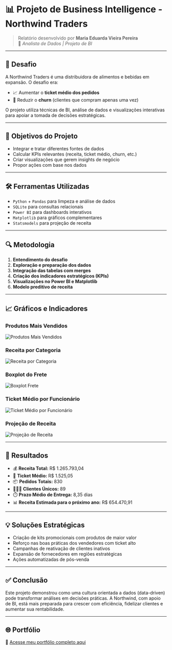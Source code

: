 
# 📊 Projeto de Business Intelligence - Northwind Traders

> Relatório desenvolvido por **Maria Eduarda Vieira Pereira**  
> 💼 *Analista de Dados | Projeto de BI*

---

## 🧠 Desafio

A Northwind Traders é uma distribuidora de alimentos e bebidas em expansão. O desafio era:
- 📈 Aumentar o **ticket médio dos pedidos**
- 🔄 Reduzir o **churn** (clientes que compram apenas uma vez)

O projeto utiliza técnicas de BI, análise de dados e visualizações interativas para apoiar a tomada de decisões estratégicas.

---

## 🎯 Objetivos do Projeto

- Integrar e tratar diferentes fontes de dados
- Calcular KPIs relevantes (receita, ticket médio, churn, etc.)
- Criar visualizações que gerem insights de negócio
- Propor ações com base nos dados

---

## 🛠️ Ferramentas Utilizadas

- `Python` + `Pandas` para limpeza e análise de dados
- `SQLite` para consultas relacionais
- `Power BI` para dashboards interativos
- `Matplotlib` para gráficos complementares
- `Statsmodels` para projeção de receita

---

## 🔍 Metodologia

1. **Entendimento do desafio**
2. **Exploração e preparação dos dados**
3. **Integração das tabelas com merges**
4. **Criação dos indicadores estratégicos (KPIs)**
5. **Visualizações no Power BI e Matplotlib**
6. **Modelo preditivo de receita**

---

## 📈 Gráficos e Indicadores

### Produtos Mais Vendidos
![Produtos Mais Vendidos](./imagens/produtos_mais_vendidos_titulado.png)

### Receita por Categoria
![Receita por Categoria](./imagens/categorias_receita.png)

### Boxplot do Frete
![Boxplot Frete](./imagens/boxplot_frete.png)

### Ticket Médio por Funcionário
![Ticket Médio por Funcionário](./imagens/ticket_medio_funcionario.png)

### Projeção de Receita
![Projeção de Receita](./imagens/projecao_receita.png)

---

## 📌 Resultados

- 💰 **Receita Total:** R$ 1.265.793,04  
- 🎯 **Ticket Médio:** R$ 1.525,05  
- 📦 **Pedidos Totais:** 830  
- 🧑‍🤝‍🧑 **Clientes Únicos:** 89  
- ⏱️ **Prazo Médio de Entrega:** 8,35 dias  
- 📊 **Receita Estimada para o próximo ano:** R$ 654.470,91

---

## 💡 Soluções Estratégicas

- Criação de kits promocionais com produtos de maior valor
- Reforço nas boas práticas dos vendedores com ticket alto
- Campanhas de reativação de clientes inativos
- Expansão de fornecedores em regiões estratégicas
- Ações automatizadas de pós-venda

---

## ✅ Conclusão

Este projeto demonstrou como uma cultura orientada a dados (data-driven) pode transformar análises em decisões práticas. A Northwind, com apoio de BI, está mais preparada para crescer com eficiência, fidelizar clientes e aumentar sua rentabilidade.

---

## 🌐 Portfólio

🔗 [Acesse meu portfólio completo aqui](https://eduardavieiraper.github.io/mariaeduardav-portfolio/)
